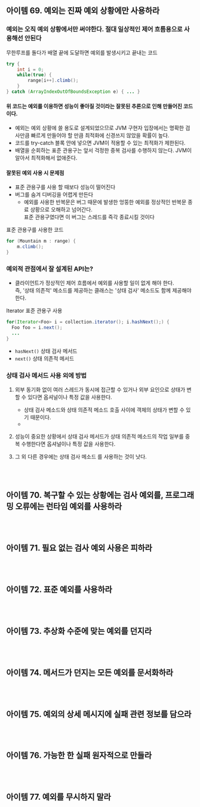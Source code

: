## 아이템 69. 예외는 진짜 예외 상황에만 사용하라

### 예외는 오직 예외 상황에서만 써야한다. 절대 일상적인 제어 흐름용으로 사용해선 안된다

무한루프를 돌다가 배열 끝에 도달하면 예외를 발생시키고 끝내는 코드
```java
try {
    int i = 0;
    while(true) {
        range[i++].climb();
    }
} catch (ArrayIndexOutOfBoundsException e) { ... }
```
#### 위 코드는 예외를 이용하면 성능이 좋아질 것이라는 잘못된 추론으로 인해 만들어진 코드이다.

- 예외는 예외 상황에 쓸 용도로 설계되었으므로 JVM 구현자 입장에서는 명확한 검사만큼 빠르게 만들어야 할 만큼 최적화에 신경쓰지 않았을 확률이 높다.
- 코드를 try-catch 블록 안에 넣으면 JVM이 적용할 수 있는 최적화가 제한된다.
- 배열을 순회하는 표준 관용구는 앞서 걱정한 중복 검사를 수행하지 않는다. JVM이 알아서 최적화해서 없애준다.

#### 잘못된 예외 사용 시 문제점
- 표준 관용구를 사용 할 때보다 성능이 떨어진다
- 버그를 숨겨 디버깅을 어렵게 만든다
  - 예외를 사용한 반복문은 버그 때문에 발생한 엉뚱한 예외를 정상적인 반복문 종료 상황으로 오해하고 넘어간다.   
  표준 관용구였다면 이 버그는 스레드를 즉각 종료시킬 것이다

표준 관용구를 사용한 코드
```java
for (Mountain m : range) {
    m.climb();
}
```

### 예외적 관점에서 잘 설계된 API는?

- 클라이언트가 정상적인 제어 흐름에서 예외를 사용할 일이 없게 해야 한다.  
즉, '상태 의존적' 메소드를 제공하는 클래스는 '상태 검사' 메소드도 함께 제공해야 한다.  

Iterator 표준 관용구 사용
```java
for(Iterator<Foo> i = collection.iterator(); i.hashNext();) {
  Foo foo = i.next();
  ...
}
```
- `hasNext()` 상태 검사 메서드
- `next()` 상태 의존적 메서드

### 상태 검사 메서드 사용 외에 방법

1. 외부 동기화 없이 여러 스레드가 동시에 접근할 수 있거나 외부 요인으로 상태가 변할 수 있다면 옵셔널이나 특정 값을 사용한다.
   - 상태 검사 메소드와 상태 의존적 메소드 호출 사이에 객체의 상태가 변할 수 있기 때문이다.
   - 
2. 성능이 중요한 상황에서 상태 검사 메서드가 상태 의존적 메소드의 작업 일부를 중복 수행한다면 옵셔널이나 특정 값을 사용한다.

3. 그 외 다른 경우에는 상태 검사 메소드 를 사용하는 것이 낫다.








<br></br>
## 아이템 70. 복구할 수 있는 상황에는 검사 예외를, 프로그래밍 오류에는 런타임 예외를 사용하라

<br></br>
## 아이템 71. 필요 없는 검사 예외 사용은 피하라

<br></br>
## 아이템 72. 표준 예외를 사용하라

<br></br>
## 아이템 73. 추상화 수준에 맞는 예외를 던지라

<br></br>
## 아이템 74. 메서드가 던지는 모든 예외를 문서화하라

<br></br>
## 아이템 75. 예외의 상세 메시지에 실패 관련 정보를 담으라

<br></br>
## 아이템 76. 가능한 한 실패 원자적으로 만들라

<br></br>
## 아이템 77. 예외를 무시하지 말라
